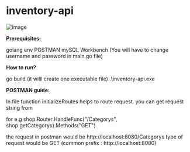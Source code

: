 # inventory-api

![image](https://user-images.githubusercontent.com/18530378/123744251-1f00b480-d8cc-11eb-9a30-d8c44760f9dc.png)

**Prerequisites:**

golang env
POSTMAN
mySQL Workbench
(You will have to change username and password in main.go file)

**How to run?**

go build (it willl create one executable file)
.\inventory-api.exe

**POSTMAN guide:**


In file function initializeRoutes helps to route request. you can get request string from

for e.g shop.Router.HandleFunc("/Categorys", shop.getCategorys).Methods("GET")

the request in postman would be http://localhost:8080/Categorys type of request would be GET (common prefix : http://localhost:8080)
